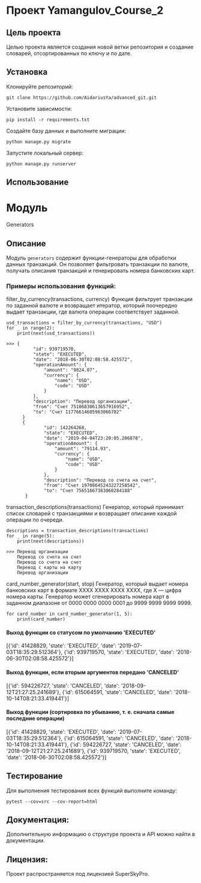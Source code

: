 # Проект Yamangulov_Course_2
## Цель проекта
Целью проекта является создания новой ветки репозитория и 
создание словарей, отсортированных по ключу и по дате.

## Установка
Клонируйте репозиторий:
```
git clone https://github.com/AidariusYa/advanced_git.git
``` 

Установите зависимости:
```
pip install -r requirements.txt
```

Создайте базу данных и выполните миграции:
```
python manage.py migrate
```

Запустите локальный сервер:
```
python manage.py runserver
```

## Использование

# Модуль 
Generators

## Описание

Модуль `generators` содержит функции-генераторы для обработки данных 
транзакций. Он позволяет фильтровать транзакции по валюте, получать 
описания транзакций и генерировать номера банковских карт.
### Примеры использования функций:

filter_by_currency(transactions, currency)
Функция фильтрует транзакции по заданной валюте и возвращает итератор, 
который поочередно выдает транзакции, где валюта операции соответствует 
заданной.
```
usd_transactions = filter_by_currency(transactions, "USD")
for _ in range(2):
    print(next(usd_transactions))

>>> {
          "id": 939719570,
          "state": "EXECUTED",
          "date": "2018-06-30T02:08:58.425572",
          "operationAmount": {
              "amount": "9824.07",
              "currency": {
                  "name": "USD",
                  "code": "USD"
              }
          },
          "description": "Перевод организации",
          "from": "Счет 75106830613657916952",
          "to": "Счет 11776614605963066702"
      }
      {
              "id": 142264268,
              "state": "EXECUTED",
              "date": "2019-04-04T23:20:05.206878",
              "operationAmount": {
                  "amount": "79114.93",
                  "currency": {
                      "name": "USD",
                      "code": "USD"
                  }
              },
              "description": "Перевод со счета на счет",
              "from": "Счет 19708645243227258542",
              "to": "Счет 75651667383060284188"
       }
```

transaction_descriptions(transactions)
Генератор, который принимает список словарей с транзакциями и 
возвращает описание каждой операции по очереди.

```
descriptions = transaction_descriptions(transactions)
for _ in range(5):
    print(next(descriptions))

>>> Перевод организации
    Перевод со счета на счет
    Перевод со счета на счет
    Перевод с карты на карту
    Перевод организации
```

card_number_generator(start, stop)
Генератор, который выдает номера банковских карт в формате 
XXXX XXXX XXXX XXXX, где X — цифра номера карты. Генератор может 
сгенерировать номера карт в заданном диапазоне 
от 0000 0000 0000 0001 до 9999 9999 9999 9999.

```
for card_number in card_number_generator(1, 5):
    print(card_number)
```

#### Выход функции со статусом по умолчанию 'EXECUTED'
[{'id': 41428829, 'state': 'EXECUTED', 'date': '2019-07-03T18:35:29.512364'}, 
{'id': 939719570, 'state': 'EXECUTED', 'date': '2018-06-30T02:08:58.425572'}]

#### Выход функции, если вторым аргументов передано 'CANCELED'
[{'id': 594226727, 'state': 'CANCELED', 'date': '2018-09-12T21:27:25.241689'}, 
{'id': 615064591, 'state': 'CANCELED', 'date': '2018-10-14T08:21:33.419441'}]

#### Выход функции (сортировка по убыванию, т. е. сначала самые последние операции)
[{'id': 41428829, 'state': 'EXECUTED', 'date': '2019-07-03T18:35:29.512364'}, 
{'id': 615064591, 'state': 'CANCELED', 'date': '2018-10-14T08:21:33.419441'}, 
{'id': 594226727, 'state': 'CANCELED', 'date': '2018-09-12T21:27:25.241689'}, 
{'id': 939719570, 'state': 'EXECUTED', 'date': '2018-06-30T02:08:58.425572'}]
## Тестирование

Для выполнения тестирования всех функций выполните команду:
```
pytest --cov=src --cov-report=html
```

## Документация:

Дополнительную информацию о структуре проекта и API можно найти в документации.

## Лицензия:

Проект распространяется под лицензией SuperSkyPro.
